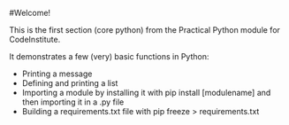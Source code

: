 #Welcome!

This is the first section (core python) from the Practical Python module for CodeInstitute.

It demonstrates a few (very) basic functions in Python:

- Printing a message
- Defining and printing a list
- Importing a module by installing it with pip install [modulename] and then importing it in a .py file
- Building a requirements.txt file with pip freeze > requirements.txt